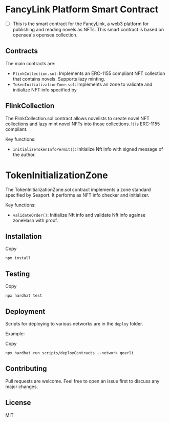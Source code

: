 # FancyLink Platform Smart Contract

* [ ] This is the smart contract for the FancyLink, a web3 platform for publishing and reading novels as NFTs. This smart contract is based on opensea's opensea collection.

## Contracts

The main contracts are:

* `FlinkCollection.sol`: Implements an ERC-1155 compliant NFT collection that contains novels. Supports lazy minting.
* `TokenInitializationZone.sol`: Implements an zone to validate and initialize NFT info specified by

## FlinkCollection

The FlinkCollection.sol contract allows novelists to create novel NFT collections and lazy mint novel NFTs into those collections. It is ERC-1155 compliant.

Key functions:

* `initializeTokenInfoPermit()`: Initialize  Nft info with signed message of the author.

# TokenInitializationZone

The TokenInitializationZone.sol contract implements a zone standard specified by Seaport. It performs as NFT info checker and initializer.

Key functions:

* `validateOrder()`: Initialize Nft info and validate Nft info againse zoneHash with proof.

## Installation

Copy

```
npm install
```

## Testing

Copy

```
npx hardhat test
```

## Deployment

Scripts for deploying to various networks are in the `deploy` folder.

Example:

Copy

```
npx hardhat run scripts/deployContracts --network goerli
```

## Contributing

Pull requests are welcome. Feel free to open an issue first to discuss any major changes.

## License

MIT
